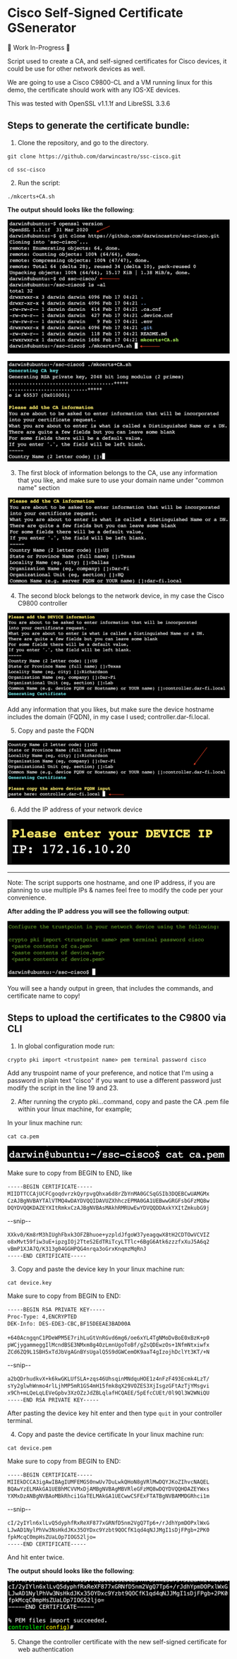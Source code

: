 # Cisco Self-Signed Certificate GSenerator
 🚧 Work In-Progress 🚧

Script used to create a CA, and self-signed certificates for Cisco devices, it could be use for other network devices as well.

We are going to use a Cisco C9800-CL and a VM running linux for this demo, the certificate should work with any IOS-XE devices.

This was tested with OpenSSL v1.1.1f and LibreSSL 3.3.6   

## Steps to generate the certificate bundle:

1. Clone the repository, and go to the directory.

```
git clone https://github.com/darwincastro/ssc-cisco.git
```

```
cd ssc-cisco
```

2. Run the script:

```
./mkcerts+CA.sh
```

**The output should looks like the following**:

![cloning repository](./images/image_01.png)

![running script](./images/image_02.png)

3. The first block of information belongs to the CA, use any information that you like, and make sure to use your domain name under "common name" section

![CA information](./images/image_03.png)

4. The second block belongs to the network device, in my case the Cisco C9800 controller

![Device information](./images/image_04.png)

Add any information that you likes, but make sure the device hostname includes the domain (FQDN), in my case I used; controller.dar-fi.local.

5. Copy and paste the FQDN

![copy and paste the FQDN](./images/image_05.png)

6. Add the IP address of your network device

![copy and paste the FQDN](./images/image_06.png)

---
Note: The script supports one hostname, and one IP address, if you are planning to use multiple IPs & names feel free to modify the code per your convenience.

**After adding the IP address you will see the following output**:

![final script output](./images/image_07.png)

You will see a handy output in green, that includes the commands, and certificate name to copy!

## Steps to upload the certificates to the C9800 via CLI

1. In global configuration mode run:

```
crypto pki import <trustpoint name> pem terminal password cisco
```

Add any truspoint name of your preference, and notice that I'm using a password in plain text "cisco" if you want to use a different password just modify the script in the line 19 and 23.

2. After running the crypto pki...command, copy and paste the CA .pem file within your linux machine, for example;

In your linux machine run:

```
cat ca.pem
```

![read ca file](./images/image_08.png)

Make sure to copy from BEGIN to END, like

```
-----BEGIN CERTIFICATE-----
MIIDTTCCAjUCFCgoqdvrzkQyrpvgQhxa6d8rZbYnMA0GCSqGSIb3DQEBCwUAMGMx
CzAJBgNVBAYTAlVTMQ4wDAYDVQQIDAVUZXhhczEPMA0GA1UEBwwGRGFsbGFzMQ8w
DQYDVQQKDAZEYXItRmkxCzAJBgNVBAsMAkhRMRUwEwYDVQQDDAxkYXItZmkubG9j
```
--snip--
```
XXkv0/Km8rM3hIUghFbxk3OFZBhuoe+yzpldJfgoW37yeagqwX8tH2CDTOwVCVIZ
o8xMvt59fiw3uE+ipzgIOj2TteS2EdTRiTcyLTTlc+6BgG6Atk6zzzfxXuJ5A6q2
vBmP1XJA7Q/K313g04GGHPQG4nrqa3oGrxKnqmzMqRnJ
-----END CERTIFICATE-----
```

3. Copy and paste the device key
In your linux machine run:

```
cat device.key
```
Make sure to copy from BEGIN to END:

```
-----BEGIN RSA PRIVATE KEY-----
Proc-Type: 4,ENCRYPTED
DEK-Info: DES-EDE3-CBC,BF15DEEAE3BAD00A

+640AcngqnC1PDeWPM5E7rihLuGtVnRGvd6mg6/oe6xYL4TgNMoDvBoE0xBzK+p0
pWCjygammeggIlMcndBSE3NMxm8g4OzLmnUgoToBf/gZsQDEwzOs+1NfmNtxiwfx
ZCd6ZQ9L1SBH5xTdJbVgAGnBYsUgalQ5S9dGWCemOK9aaT4gIzojhDclYt3KT/+N
```
--snip--
```
a2bQDrhudkvX+k6kwGKLUfSLA+zqs46UhsqinMNdquHOE1z4nFzF493Ecmk4LzT/
sYy2glwhWnmo4rlLjhMP5mR1GS4mH15fmk8qX29VOZES3XjIsgzGFtAzTjYMsgvi
x9Ch+mLQeLqLEVeGpbv3XzOZzJdZBLqlafHCQAEE/5pEfcCUEt/0l9Ql3W2WNiQU
-----END RSA PRIVATE KEY-----
```

After pasting the device key hit enter and then type ```quit``` in your controller terminal.

4. Copy and paste the device certificate
In your linux machine run:

```
cat device.pem 
```

Make sure to copy from BEGIN to END:

```
-----BEGIN CERTIFICATE-----
MIIEkDCCA3igAwIBAgIUMFEMGS0nwUv7DuLwkQHoN8gVRlMwDQYJKoZIhvcNAQEL
BQAwYzELMAkGA1UEBhMCVVMxDjAMBgNVBAgMBVRleGFzMQ8wDQYDVQQHDAZEYWxs
YXMxDzANBgNVBAoMBkRhci1GaTELMAkGA1UECwwCSFExFTATBgNVBAMMDGRhci1m
```
--snip--
```
cI/2yIYln6xlLvQ5dyphfRxReXF877xGRNfD5nm2VgQ7Tp6+/rJdhYpmDOPxlWxG
LJwAD1NylPhVw3NsHkdJKx35OYDxc9Yzbt9QOCfK1qd4qNJJMgI1sDjFPgb+2PK0
fpkMcqC0mpHsZUaLOp7IOG52ljo=
-----END CERTIFICATE-----
```

And hit enter twice.

**The output should looks like the following**:

![import succeeded](./images/image_09.png)

5. Change the controller certificate with the new self-signed certificate for web authentication










